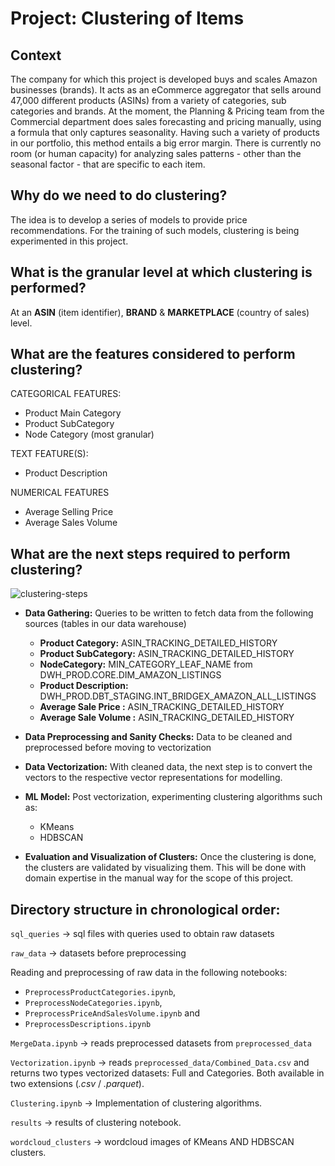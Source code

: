 # Project: Clustering of Items

## Context

The company for which this project is developed buys and scales Amazon businesses (brands). It acts as an eCommerce aggregator that sells around 47,000 different products (ASINs) from a variety of categories, sub categories and brands. At the moment, the Planning & Pricing team from the Commercial department does sales forecasting and pricing manually, using a formula that only captures seasonality. Having such a variety of products in our portfolio, this method entails a big error margin. There is currently no room (or human capacity) for analyzing sales patterns - other than the seasonal factor - that are specific to each item.

## **Why do we need to do clustering?**

The idea is to develop a series of models to provide price recommendations. For the training of such models, clustering is being experimented in this project. 

## **What is the granular level at which clustering is performed?**

At an **ASIN** (item identifier), **BRAND** & **MARKETPLACE** (country of sales) level. 

## **What are the features considered to perform clustering?**

CATEGORICAL FEATURES: 

- Product Main Category
- Product SubCategory
- Node Category (most granular)

TEXT FEATURE(S):

- Product Description

NUMERICAL FEATURES

- Average Selling Price
- Average Sales Volume

## **What are the next steps required to perform clustering?**

![clustering-steps](https://github.com/printlaura/se-15-machine-learning/assets/69178847/ed191459-a764-4ceb-b71d-779e6c5e8d3f)

- **Data Gathering:**  Queries to be written to fetch data from the following sources (tables in our data warehouse)
    - **Product Category:** ASIN_TRACKING_DETAILED_HISTORY
    - **Product SubCategory:** ASIN_TRACKING_DETAILED_HISTORY
    - **NodeCategory:** MIN_CATEGORY_LEAF_NAME from DWH_PROD.CORE.DIM_AMAZON_LISTINGS
    - **Product Description:** DWH_PROD.DBT_STAGING.INT_BRIDGEX_AMAZON_ALL_LISTINGS
    - **Average Sale Price :** ASIN_TRACKING_DETAILED_HISTORY
    - **Average Sale Volume :** ASIN_TRACKING_DETAILED_HISTORY
- **Data Preprocessing and Sanity Checks:** Data to be cleaned and preprocessed before moving to vectorization
- **Data Vectorization:** With cleaned data, the next step is to convert the vectors to the respective vector representations for modelling.

- **ML Model:** Post vectorization, experimenting clustering algorithms such as:
    - KMeans
    - HDBSCAN

- **Evaluation and Visualization of Clusters:** Once the clustering is done, the clusters are validated by visualizing them. This will be done with domain expertise in the manual way for the scope of this project.


## Directory structure in chronological order:

`sql_queries` → sql files with queries used to obtain raw datasets

`raw_data` → datasets before preprocessing

Reading and preprocessing of raw data in the following notebooks:

- `PreprocessProductCategories.ipynb`,
- `PreprocessNodeCategories.ipynb`,
- `PreprocessPriceAndSalesVolume.ipynb` and
- `PreprocessDescriptions.ipynb`

`MergeData.ipynb` → reads preprocessed datasets from `preprocessed_data`

`Vectorization.ipynb` → reads `preprocessed_data/Combined_Data.csv` and returns two types vectorized datasets: Full and Categories. Both available in two extensions (*.csv* / *.parquet*).

`Clustering.ipynb` → Implementation of clustering algorithms. 

`results` → results of clustering notebook.

`wordcloud_clusters` → wordcloud images of KMeans AND HDBSCAN clusters.
